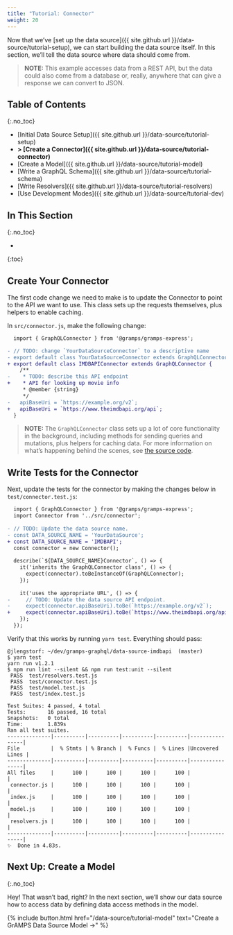 ```yaml
---
title: "Tutorial: Connector"
weight: 20
---
```


Now that we’ve [set up the data source]({{ site.github.url }}/data-source/tutorial-setup), we can start building the data source itself. In this section, we’ll tell the data source where data should come from.

> **NOTE:** This example accesses data from a REST API, but the data could also
> come from a database or, really, anywhere that can give a response we can 
> convert to JSON.

## Table of Contents
{:.no_toc}

-   [Initial Data Source Setup]({{ site.github.url }}/data-source/tutorial-setup)
-   **> [Create a Connector]({{ site.github.url }}/data-source/tutorial-connector)**
-   [Create a Model]({{ site.github.url }}/data-source/tutorial-model)
-   [Write a GraphQL Schema]({{ site.github.url }}/data-source/tutorial-schema)
-   [Write Resolvers]({{ site.github.url }}/data-source/tutorial-resolvers)
-   [Use Development Modes]({{ site.github.url }}/data-source/tutorial-dev)

## In This Section
{:.no_toc}

- 
{:toc}

## Create Your Connector

The first code change we need to make is to update the Connector to point to the API we want to use. This class sets up the requests themselves, plus helpers to enable caching.

In `src/connector.js`, make the following change:

```diff
  import { GraphQLConnector } from '@gramps/gramps-express';

- // TODO: change `YourDataSourceConnector` to a descriptive name
- export default class YourDataSourceConnector extends GraphQLConnector {
+ export default class IMDBAPIConnector extends GraphQLConnector {
    /**
-    * TODO: describe this API endpoint
+    * API for looking up movie info
     * @member {string}
     */
-   apiBaseUri = `https://example.org/v2`;
+   apiBaseUri = `https://www.theimdbapi.org/api`;
  }
```

> **NOTE:** The `GraphQLConnector` class sets up a lot of core functionality in
> the background, including methods for sending queries and mutations, plus 
> helpers for caching data. For more information on what’s happening behind the 
> scenes, see [the source code](https://git.io/vdQzQ).

## Write Tests for the Connector

Next, update the tests for the connector by making the changes below in `test/connector.test.js`:

```diff
  import { GraphQLConnector } from '@gramps/gramps-express';
  import Connector from '../src/connector';
  
- // TODO: Update the data source name.
- const DATA_SOURCE_NAME = 'YourDataSource';
+ const DATA_SOURCE_NAME = 'IMDBAPI';
  const connector = new Connector();
  
  describe(`${DATA_SOURCE_NAME}Connector`, () => {
    it('inherits the GraphQLConnector class', () => {
      expect(connector).toBeInstanceOf(GraphQLConnector);
    });
  
    it('uses the appropriate URL', () => {
-     // TODO: Update the data source API endpoint.
-     expect(connector.apiBaseUri).toBe(`https://example.org/v2`);
+     expect(connector.apiBaseUri).toBe(`https://www.theimdbapi.org/api`);
    });
  });
```

Verify that this works by running `yarn test`. Everything should pass:

```
@jlengstorf: ~/dev/gramps-graphql/data-source-imdbapi  (master)
$ yarn test
yarn run v1.2.1
$ npm run lint --silent && npm run test:unit --silent
 PASS  test/resolvers.test.js
 PASS  test/connector.test.js
 PASS  test/model.test.js
 PASS  test/index.test.js

Test Suites: 4 passed, 4 total
Tests:       16 passed, 16 total
Snapshots:   0 total
Time:        1.839s
Ran all test suites.
--------------|----------|----------|----------|----------|----------------|
File          |  % Stmts | % Branch |  % Funcs |  % Lines |Uncovered Lines |
--------------|----------|----------|----------|----------|----------------|
All files     |      100 |      100 |      100 |      100 |                |
 connector.js |      100 |      100 |      100 |      100 |                |
 index.js     |      100 |      100 |      100 |      100 |                |
 model.js     |      100 |      100 |      100 |      100 |                |
 resolvers.js |      100 |      100 |      100 |      100 |                |
--------------|----------|----------|----------|----------|----------------|
✨  Done in 4.83s.
```

## Next Up: Create a Model
{:.no_toc}

Hey! That wasn’t bad, right? In the next section, we’ll show our data source how to access data by defining data access methods in the model.

{% include button.html
    href="/data-source/tutorial-model" 
    text="Create a GrAMPS Data Source Model &rarr;"
%}
